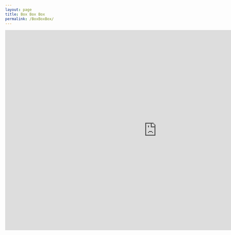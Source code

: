 ```yaml
---
layout: page
title: Box Box Box
permalink: /BoxBoxBox/
---
```


<iframe webkitallowfullscreen="true" mozallowfullscreen="true" allowFullScreen="true" frameBorder="0" width="980" height="650" src="https://boxboxboxrunner.s3-eu-west-1.amazonaws.com/index.html">

</iframe>